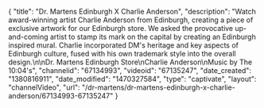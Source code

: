 {
    "title": "Dr. Martens Edinburgh X Charlie Anderson",
    "description": "Watch award-winning artist Charlie Anderson from Edinburgh, creating a piece of exclusive artwork for our Edinburgh store. We asked the provocative up-and-coming artist to stamp its mark on the capital by creating an Edinburgh inspired mural. Charlie incorporated DM's heritage and key aspects of Edinburgh culture, fused with his own trademark style into the overall design.\n\nDr. Martens Edinburgh Store\nCharlie Anderson\nMusic by The 10:04's",
    "channelid": "67134993",
    "videoid": "67135247",
    "date_created": "1380816911",
    "date_modified": "1470327584",
    "type": "captivate",
    "layout": "channelVideo",
    "url": "\/dr-martens\/dr-martens-edinburgh-x-charlie-anderson\/67134993-67135247"
}